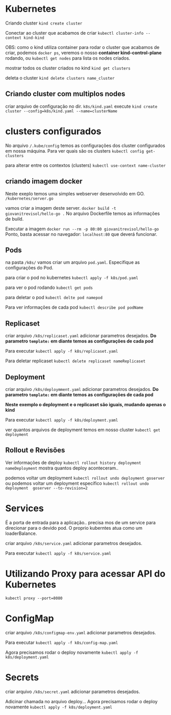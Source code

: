 # Kubernetes

Criando cluster `kind create cluster`

Conectar ao cluster que acabamos de criar `kubectl cluster-info --context kind-kind`

OBS: como o kind utiliza container para rodar o cluster que acabamos de criar, podemos `docker ps`, veremos o nosso **container kind-control-plane** rodando, ou `kubectl get nodes` para lista os nodes criados.

mostrar todos os cluster criados no kind `kind get clusters` 

deleta o cluster `kind delete clusters name_cluster`

## Criando cluster com multiplos nodes
criar arquivo de configuração no dir. `k8s/kind.yaml`
execute `kind create cluster --config=k8s/kind.yaml --name=clusterName` 

# clusters configurados
No arquivo `/.kube/config` temos as configurações dos cluster configurados em nossa máquina. Para ver quais são os clusters `kubectl config get-clusters`

para alterar entre os contextos (clusters) `kubectl use-context name-cluster`

## criando imagem docker
Neste exeplo temos uma simples webserver desenvolvido em GO. `/kubernetes/server.go`

vamos criar a imagem deste server. `docker build -t giovanitrevisol/hello-go .` No arquivo Dockerfile temos as informações de build.

Executar a imagem `docker run --rm -p 80:80 giovanitrevisol/hello-go`
Ponto, basta acessar no navegador: `localhost:80` que deverá funcionar.

## Pods
na pasta `/k8s/` vamos criar um arquivo `pod.yaml`. Especifique as configurações do Pod.

para criar o pod no kubernetes `kubectl apply -f k8s/pod.yaml`

para ver o pod rodando `kubectl get pods`

para deletar o pod `kubectl delte pod namepod`

Para ver informações de cada pod `kubectl describe pod podName`

## Replicaset
criar arquivo `/k8s/replicaset.yaml` adicionar parametros desejados.
**Do parametro `template:` em diante temos as configurações de cada pod**

Para executar `kubectl apply -f k8s/replicaset.yaml`

Para deletar replicaset `kubectl delete replicaset nameReplicaset`

## Deployment
criar arquivo `/k8s/deploymment.yaml` adicionar parametros desejados.
**Do parametro `template:` em diante temos as configurações de cada pod**

**Neste exemplo o deployment e o replicaset são iguais, mudando apenas o kind**

Para executar `kubectl apply -f k8s/deployment.yaml`

ver quantos arquivos de deployment temos em nosso cluster `kubectl get deployment`

## Rollout e Revisões

Ver informações de deploy `kubectl rollout history deployment nameDeployment` mostra quantos deploy aconteceram..

podemos voltar um deployment `kubectl rollout undo deployment goserver` ou
podemos voltar um deployment específico `kubectl rollout undo deployment  goserver --to-revision=2`

# Services
É a porta de entrada para a aplicação.. precisa mos de um service para direcionar para o devido pod. O proprio kuberntes atua como um loaderBalance.

criar arquivo `/k8s/service.yaml` adicionar parametros desejados.

Para executar `kubectl apply -f k8s/service.yaml`

# Utilizando Proxy para acessar API do Kubernetes

`kubectl proxy --port=8080`

# ConfigMap
criar arquivo `/k8s/configmap-env.yaml` adicionar parametros desejados.

Para executar `kubectl apply -f k8s/config-map.yaml` 

Agora precisamos rodar o deploy novamente `kubectl apply -f k8s/deployment.yaml`

# Secrets
criar arquivo `/k8s/secret.yaml` adicionar parametros desejados.


Adicinar chamada no arquivo deploy... Agora precisamos rodar o deploy novamente `kubectl apply -f k8s/deployment.yaml`